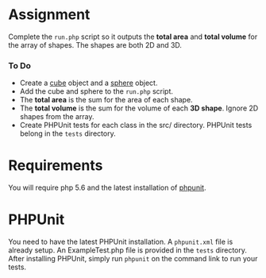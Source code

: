 # Assignment
Complete the `run.php` script so it outputs the **total area** and **total volume** for the array of shapes. The shapes are both 2D and 3D.

### To Do
- Create a [cube](http://www.deke.com/files/images/blog-20130723-DT%20cube/07-cube.jpg) object and a [sphere](http://orig14.deviantart.net/bd2a/f/2014/077/1/d/sphere__10__by_clipartcotttage-d7ar4gc.png) object.
- Add the cube and sphere to the `run.php` script.
- The **total area** is the sum for the area of each shape.
- The **total volume** is the sum for the volume of each **3D shape**. Ignore 2D shapes from the array.
- Create PHPUnit tests for each class in the src/ directory. PHPUnit tests belong in the `tests` directory.

# Requirements

You will require php 5.6 and the latest installation of [phpunit](https://phpunit.de/manual/current/en/installation.html).

# PHPUnit

You need to have the latest PHPUnit installation. A `phpunit.xml` file is already setup. An ExampleTest.php file is provided in the `tests` directory. After installing PHPUnit, simply run `phpunit` on the command link to run your tests.
